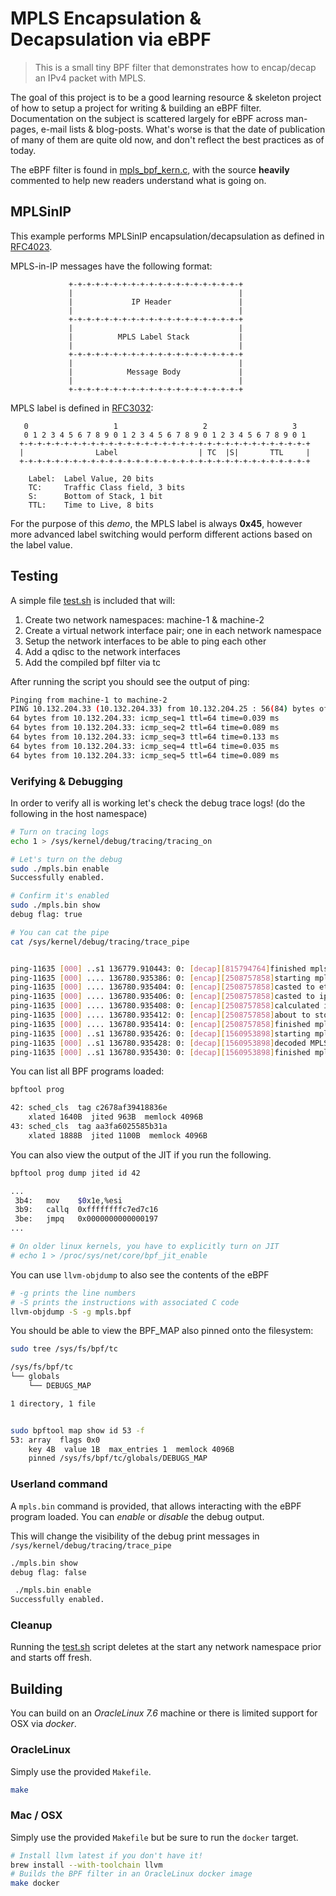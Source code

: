 # MPLS Encapsulation & Decapsulation via eBPF

> This is a small tiny BPF filter that demonstrates how to encap/decap an IPv4 packet with MPLS.

The goal of this project is to be a good learning resource & skeleton project of how to setup
a project for writing & building an eBPF filter. Documentation on the subject is scattered largely for eBPF across man-pages, e-mail lists & blog-posts. What's worse is that the date of publication of many of them are quite old now, and don't reflect the best practices as of today.

The eBPF filter is found in [mpls_bpf_kern.c](https://github.com/fzakaria/ebpf-mpls-encap-decap/blob/master/mpls_bpf_kern.c), with the source __heavily__ commented to help new readers understand what is going on.

## MPLSinIP

This example performs MPLSinIP encapsulation/decapsulation as defined in [RFC4023](https://tools.ietf.org/html/rfc4023).

MPLS-in-IP messages have the following format:

```
             +-+-+-+-+-+-+-+-+-+-+-+-+-+-+-+-+-+-+-+
             |                                     |
             |             IP Header               |
             |                                     |
             +-+-+-+-+-+-+-+-+-+-+-+-+-+-+-+-+-+-+-+
             |                                     |
             |          MPLS Label Stack           |
             |                                     |
             +-+-+-+-+-+-+-+-+-+-+-+-+-+-+-+-+-+-+-+
             |                                     |
             |            Message Body             |
             |                                     |
             +-+-+-+-+-+-+-+-+-+-+-+-+-+-+-+-+-+-+-+
```

MPLS label is defined in [RFC3032](https://tools.ietf.org/html/rfc3032):

```
   0                   1                   2                   3
   0 1 2 3 4 5 6 7 8 9 0 1 2 3 4 5 6 7 8 9 0 1 2 3 4 5 6 7 8 9 0 1
  +-+-+-+-+-+-+-+-+-+-+-+-+-+-+-+-+-+-+-+-+-+-+-+-+-+-+-+-+-+-+-+-+
  |                Label                  | TC  |S|       TTL     |
  +-+-+-+-+-+-+-+-+-+-+-+-+-+-+-+-+-+-+-+-+-+-+-+-+-+-+-+-+-+-+-+-+

 	Label:  Label Value, 20 bits
 	TC:     Traffic Class field, 3 bits
 	S:      Bottom of Stack, 1 bit
 	TTL:    Time to Live, 8 bits
 ```

For the purpose of this _demo_, the MPLS label is always **0x45**, however more advanced label switching would
perform different actions based on the label value.

## Testing

A simple file [test.sh](https://github.com/fzakaria/ebpf-mpls-encap-decap/blob/master/test.sh) is included that will:

1. Create two network namespaces: machine-1 & machine-2
2. Create a virtual network interface pair; one in each network namespace
3. Setup the network interfaces to be able to ping each other
4. Add a qdisc to the network interfaces
5. Add the compiled bpf filter via tc 

After running the script you should see the output of ping:

```bash
Pinging from machine-1 to machine-2
PING 10.132.204.33 (10.132.204.33) from 10.132.204.25 : 56(84) bytes of data.
64 bytes from 10.132.204.33: icmp_seq=1 ttl=64 time=0.039 ms
64 bytes from 10.132.204.33: icmp_seq=2 ttl=64 time=0.089 ms
64 bytes from 10.132.204.33: icmp_seq=3 ttl=64 time=0.133 ms
64 bytes from 10.132.204.33: icmp_seq=4 ttl=64 time=0.035 ms
64 bytes from 10.132.204.33: icmp_seq=5 ttl=64 time=0.089 ms
```

### Verifying & Debugging

In order to verify all is working let's check the debug trace logs!
(do the following in the host namespace)

```bash
# Turn on tracing logs
echo 1 > /sys/kernel/debug/tracing/tracing_on

# Let's turn on the debug
sudo ./mpls.bin enable                                          
Successfully enabled.

# Confirm it's enabled
sudo ./mpls.bin show  
debug flag: true

# You can cat the pipe
cat /sys/kernel/debug/tracing/trace_pipe


ping-11635 [000] ..s1 136779.910443: 0: [decap][815794764]finished mpls decap.
ping-11635 [000] .... 136780.935386: 0: [encap][2508757858]starting mpls encap.
ping-11635 [000] .... 136780.935404: 0: [encap][2508757858]casted to eth header.
ping-11635 [000] .... 136780.935406: 0: [encap][2508757858]casted to ip header.
ping-11635 [000] .... 136780.935408: 0: [encap][2508757858]calculated ip header length.
ping-11635 [000] .... 136780.935412: 0: [encap][2508757858]about to store bytes of MPLS label: 0x45
ping-11635 [000] .... 136780.935414: 0: [encap][2508757858]finished mpls encap.
ping-11635 [000] ..s1 136780.935426: 0: [decap][1560953898]starting mpls decap.
ping-11635 [000] ..s1 136780.935428: 0: [decap][1560953898]decoded MPLS label: 0x45
ping-11635 [000] ..s1 136780.935430: 0: [decap][1560953898]finished mpls decap.
```

You can list all BPF programs loaded:

```bash
bpftool prog

42: sched_cls  tag c2678af39418836e
	xlated 1640B  jited 963B  memlock 4096B
43: sched_cls  tag aa3fa6025585b31a
	xlated 1888B  jited 1100B  memlock 4096B
```

You can also view the output of the JIT if you run the following.

```bash
bpftool prog dump jited id 42

...
 3b4:	mov    $0x1e,%esi
 3b9:	callq  0xffffffffc7ed7c16
 3be:	jmpq   0x0000000000000197
...

# On older linux kernels, you have to explicitly turn on JIT
# echo 1 > /proc/sys/net/core/bpf_jit_enable
```

You can use `llvm-objdump` to also see the contents of the eBPF

```bash
# -g prints the line numbers
# -S prints the instructions with associated C code
llvm-objdump -S -g mpls.bpf
```

You should be able to view the BPF_MAP also pinned onto the filesystem:

```bash
sudo tree /sys/fs/bpf/tc        

/sys/fs/bpf/tc
└── globals
    └── DEBUGS_MAP

1 directory, 1 file


sudo bpftool map show id 53 -f
53: array  flags 0x0
	key 4B  value 1B  max_entries 1  memlock 4096B
	pinned /sys/fs/bpf/tc/globals/DEBUGS_MAP

```

### Userland command

A `mpls.bin` command is provided, that allows interacting with the eBPF program loaded.
You can _enable_ or _disable_ the debug output.

This will change the visibility of the debug print messages in `/sys/kernel/debug/tracing/trace_pipe` 

```bash
./mpls.bin show
debug flag: false

 ./mpls.bin enable
Successfully enabled.
```

### Cleanup

Running the [test.sh](https://github.com/fzakaria/ebpf-mpls-encap-decap/blob/master/test.sh) script deletes at the start any network namespace prior and starts off fresh.

## Building

You can build on an _OracleLinux 7.6_ machine or there is limited support for OSX via _docker_.

### OracleLinux

Simply use the provided `Makefile`.

```bash
make
```

### Mac / OSX

Simply use the provided `Makefile` but be sure to run the `docker` target.

```bash
# Install llvm latest if you don't have it!
brew install --with-toolchain llvm
# Builds the BPF filter in an OracleLinux docker image
make docker
```
